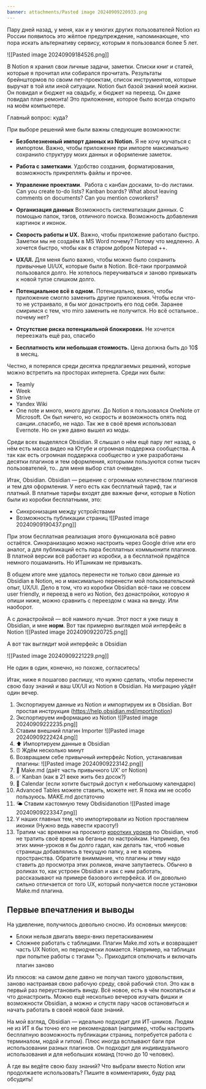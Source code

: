 ```yaml
---
banner: attachments/Pasted image 20240909220933.png
---
```

Пару дней назад, у меня, как и у многих других пользователей Notion из России появилось это жёлтое предупреждение, напоминающее, что пора искать альтернативу сервису, которым я пользовался более 5 лет.

![[Pasted image 20240909184526.png]]

В Notion я хранил свои личные задачи, заметки. Списки книг и статей, которые я прочитал или собирался прочитать. Результаты брейнштормов по своим пет-проектам, список инструментов, которые выручат в той или иной ситуации.
Notion был базой знаний моей жизни. Он повидал и бюджет на свадьбу, и бюджет на переезд. Он даже повидал план ремонта! Это приложение, которое было всегда открыто на моём компьютере.

Главный вопрос: куда?

При выборе решений мне были важны следующие возможности:

- **Безболезненный импорт данных из Notion.** Я не хочу мучаться с импортом. Важно, чтобы приложение при импорте максимально сохранило структуру моих данных и оформление заметок.

- **Работа с заметками**. Удобство создания, форматирования, возможность прикреплять файлы и прочее.
- **Управление проектами**.  Работа с канбан досками, to-do листами. Can you create to-do lists? Kanban boards? What about leaving comments on documents? Can you mention coworkers?
    
- **Организация данных** Возможность систематизации данных. С помощью папок, тэгов, отличного поиска. Возможность добавления картинок и иконок.
    
- **Скорость работы и UX.** Важно, чтобы приложение работало быстро. Заметки мы не создаём в MS Word почему? Потому что медленно. А хочется быстро, чтобы как в старом добром Notepad ++.

- **UX/UI.** Для меня было важно, чтобы можно было сохранить привычные UI/UX, которые были в Notion. Всё-таки программой пользовался долго. Не хотелось переучиваться и заново привыкать к новой тулзе слишком долго.
    
- **Потенциальное всё в одном.** Потенциально, важно, чтобы приложение смогло заменить другие приложения. Чтобы если что-то не устраивало, я бы мог донастроить его под себя. Заранее смиримся с тем, что miro заменить не получится. Но всё остальное.. почему нет?
 
- **Отсутствие риска потенциальной блокировки.** Не хочется переезжать ещё раз, спасибо

- **Бесплатность или небольшая стоимость.** Цена должна быть до 10$ в месяц.

Честно, я потерялся среди десятка предлагаемых решений, которые можно встретить на просторах интернета. Среди них были:
* Teamly
* Week
* Strive
* Yandex Wiki
* One note
и много, много других. До Notion я пользовался OneNote от Microsoft. Он был ничего, но скорость и возможность опять под санции..спасибо, не надо. Так же в своё время использовал Evernote. Но он уже давно вышел из моды.

Среди всех выделялся Obsidian. Я слышал о нём ещё пару лет назад, о нём есть масса видео на Ютубе и огромная поддержка сообщества. А так как есть огромная поддержка сообщество и уже разработаны десятки плагинов и тем оформления, которыми пользуются сотни тысяч пользователей, то.. для меня выбор стал очевиден.


Итак, Obsidian. Obsidian — решение с огромным количеством плагинов и тем для оформления. У него есть как бесплатный тариф, так и платный. В платные тарифы входят две важные фичи, которые в Notion были из коробки бесплатными, это:
* Синхронизация между устройствами
* Возможность публикации страниц
![[Pasted image 20240909190437.png]]

При этом бесплатная реализация этого функционала всё равно остаётся. Синхранизацию можно настроить через Google drive или его аналог, а для публикаций есть пара бесплатных коммьюнити плагинов. В платной версии всё работает из коробки, а в бесплатной придётся немного пошаманить. Но ИТшникам не привыкать.

В общем итоге мне удалось перенести не только свои данные из Obsidian в Notion, но и максимально перенести мой пользовательский опыт, UX/UI.  Дело в том, что из коробки Obsidian всё-таки не совсем user friendly, и переезд в него из Notion, без донастройки, которую я опиши ниже, можно сравнить с переездом с мака на винду. Или наоборот.

А с донастройкой — всё намного лучше. Этот пост я уже пишу в Obsidian, и мне **норм**. 
Вот так примерно выглядел мой интерфейс в Notion
![[Pasted image 20240909220725.png]]

А вот так выглядит мой интерфейс в Obsidian

![[Pasted image 20240909221229.png]]

Не один в один, конечно, но похоже, согласитесь!

Итак, ниже я пошагово распишу, что нужно сделать, чтобы перенести свою базу знаний и ваш UX/UI из Notion в Obsidian. На миграцию уйдёт один вечер.


1. Экспортируем данные из Notion и импортируем их в Obsidian. Вот простая инструкция (https://help.obsidian.md/import/notion)
  1. Экспортируем информацию из Notion
			![[Pasted image 20240909222235.png]]
  2. Ставим внешний плагин Importer
	  ![[Pasted image 20240909222424.png]]
  3. ⬆️ Импортируем данные в Obsidian
  5. ⏰ Ждём несколько минут 
2. Возвращаем себе привычный интерфейс Notion, устанавливая плагины:
![[Pasted image 20240909223142.png]]
  1. 📖 Make.md (даёт часть привычного UX' от Notion) 
  2. ✅ Kanban (как в 21 веке жить без досок?) 
  3. 📆 Calendar (если хотите быстрый доступ к небольшому календарю) 
  4. Advanced Tables можете ставить, можете нет. Я пока им не особо пользуюсь. MAKE.md достаточно
  5. 🌤 Ставим кастомную тему Obdisidanotion 
	  ![[Pasted image 20240909223347.png]]
1. У наших главных тем, что импортировали из Notion проставляем иконки (Нужно ведь навести красоту!)
2. Тратим час времени на просмотр [коротких уроков](https://www.youtube.com/watch?v=CKRgUveNZx8&list=PLeDR6lYFEHWEUxwSA8OplPLvk50DCVraH&index=1) по Obsidian, чтоб не тратить своё время на беганье по настройкам. Например, без этих мини-уроков я бы долго гадал, как делать так, чтоб новые страницы добавлялись в текущую папку, а не в корень пространства.
Обратите вниммание, что плагины и тему надо ставить до просмотра этих роликов, иначе запутаетесь. Обычно в роликах то, как устроен Obsidian и как с ним работать, рассказывают на примере базового интерфейса. И он довольно сильно отличается от того UX, который получается после установки Make.md плагина.

## Первые впечатления и выводы

На удивление, получилось довольно сносно. Из основных минусов:
* Блоки нельзя двигать вверх-вниз перетаскиванием
* Сложнее работать с таблицами. Плагин Make.md хоть и возвращает часть UX Notion, но периодчески ломается. Например, на таблицах при попытке работы с тэгами 🏷. Приходится отключать и включать плагин заново

Из плюсов: на самом деле давно не получал такого удовольствия, заново настраивая свою рабочую среду, свой рабочий стол. Это как в первый раз переустановить винду. Всё новое, есть в чём покопаться и что донастроить. Можно ещё несколько вечеров изучать фишки и возможности Obsidian, а можно и спустя пару часов остановиться и начать работать в своей новой базе знаний.

На мой взгляд, Obsidian — идеально подходит для ИТ-шников. Людям не из ИТ я бы точно его не рекомендовал (например, чтобы настроить бесплатную возможность публикации страниц, потребуется работа с терминалом, нодой и гитом). Плюс иногда всплывают баги при использовании разных плагинов. Он подходит для индивидуального использования и для небольших команд (точно до 10 человек).

А где вы ведёте свою базу знаний? Что выбрали вместо Notion или продолжаете использовать? Пишите в комментариях, буду рад обсудить!


